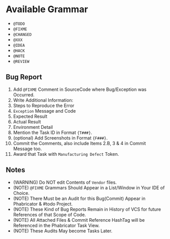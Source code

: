 Available Grammar
=================
  - `@TODO`
  - `@FIXME`
  - `@CHANGED`
  - `@XXX`
  - `@IDEA`
  - `@HACK`
  - `@NOTE`
  - `@REVIEW`

Bug Report
----------
1. Add `@FIXME` Comment in SourceCode where Bug/Exception was Occurred.
2. Write Additional Information:
  1. Steps to Reproduce the Error
  2. `Exception` Message and Code
  3. Expected Result
  4. Actual Result
  5. Environment Detail
3. Mention the Task ID in Format `{T###}`.
4. (optional) Add Screenshots in Format `{F###}`.
5. Commit the Comments, also include Items 2.B, 3 & 4 in Commit Message too.
6. Award that Task with `Manufacturing Defect` Token.

Notes
-----
+ (WARNING) Do NOT edit Contents of `Vendor` files.
+ (NOTE) `@FIXME` Grammars Should Appear in a List/Window in Your IDE of Choice.
+ (NOTE) There Must be an Audit for this Bug(Commit) Appear in Phabricator & #todo Project.
+ (NOTE) These Kind of Bug Reports Remain in History of VCS for future References of that Scope of Code.
+ (NOTE) All Attached Files & Commit Reference HashTag will be Referenced in the Phabricator Task View.
+ (NOTE) These Audits May become Tasks Later.
